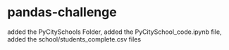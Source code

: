 # pandas-challenge
added the PyCitySchools Folder,
added the PyCitySchool_code.ipynb file,
added the school/students_complete.csv files
